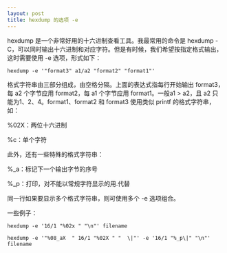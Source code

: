 ```yaml
---
layout: post
title: hexdump 的选项 -e
---
```

hexdump 是一个非常好用的十六进制查看工具。我最常用的命令是 hexdump -C，可以同时输出十六进制和对应字符。但是有时候，我们希望按指定格式输出，这时需要使用 -e 选项，形式如下：

```shell
hexdump -e '"format3" a1/a2 "format2" "format1"'
```

格式字符串由三部分组成，由空格分隔。上面的表达式指每行开始输出 format3，每 a2 个字节应用 format2，每 a1 个字节应用 format1。一般a1 > a2，且 a2 只能为1、2、4。format1、format2 和 format3 使用类似 printf 的格式字符串，如：

%02X：两位十六进制

%c：单个字符

此外，还有一些特殊的格式字符串：

%_a：标记下一个输出字节的序号

%_p：打印，对不能以常规字符显示的用.代替

同一行如果要显示多个格式字符串，则可使用多个 -e 选项组合。

一些例子：

```shell
hexdump -e '16/1 "%02x " "\n"' filename

hexdump -e '"%08_aX  " 16/1 "%02X " "  \|"' -e '16/1 "%_p\|" "\n"' filename
```

